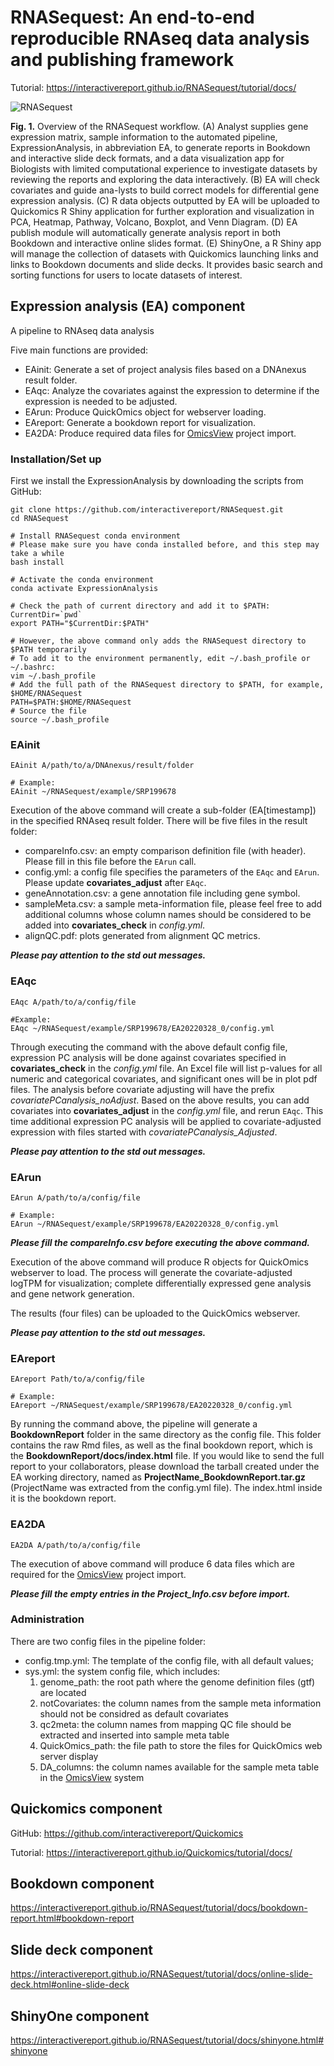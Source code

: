 # RNASequest: An end-to-end reproducible RNAseq data analysis and publishing framework

Tutorial: https://interactivereport.github.io/RNASequest/tutorial/docs/

![RNASequest](https://interactivereport.github.io/RNASequest/Figure1_sm.png?raw=true "RNASequest")

**Fig. 1.** Overview of the RNASequest workflow. (A) Analyst supplies gene expression matrix, sample information to the automated pipeline, ExpressionAnalysis, in abbreviation EA, to generate reports in Bookdown and interactive slide deck formats, and a data visualization app for Biologists with limited computational experience to investigate datasets by reviewing the reports and exploring the data interactively. (B) EA will check covariates and guide ana-lysts to build correct models for differential gene expression analysis. (C) R data objects outputted by EA will be uploaded to Quickomics R Shiny application for further exploration and visualization in PCA, Heatmap, Pathway, Volcano, Boxplot, and Venn Diagram. (D) EA publish module will automatically generate analysis report in both Bookdown and interactive online slides format.  (E) ShinyOne, a R Shiny app will manage the collection of datasets with Quickomics launching links and links to Bookdown documents and slide decks. It provides basic search and sorting functions for users to locate datasets of interest. 

## Expression analysis (EA) component

A pipeline to RNAseq data analysis

Five main functions are provided:

  - EAinit: Generate a set of project analysis files based on a DNAnexus result folder.
  - EAqc: Analyze the covariates against the expression to determine if the expression is needed to be adjusted.
  - EArun: Produce QuickOmics object for webserver loading.
  - EAreport: Generate a bookdown report for visualization.
  - EA2DA: Produce required data files for [OmicsView](https://github.com/interactivereport/OmicsView) project import.

### Installation/Set up

First we install the ExpressionAnalysis by downloading the scripts from GitHub:

```
git clone https://github.com/interactivereport/RNASequest.git
cd RNASequest

# Install RNASequest conda environment
# Please make sure you have conda installed before, and this step may take a while
bash install

# Activate the conda environment
conda activate ExpressionAnalysis

# Check the path of current directory and add it to $PATH:
CurrentDir=`pwd`
export PATH="$CurrentDir:$PATH"

# However, the above command only adds the RNASequest directory to $PATH temporarily
# To add it to the environment permanently, edit ~/.bash_profile or ~/.bashrc:
vim ~/.bash_profile
# Add the full path of the RNASequest directory to $PATH, for example, $HOME/RNASequest
PATH=$PATH:$HOME/RNASequest
# Source the file
source ~/.bash_profile
```
### EAinit
```
EAinit A/path/to/a/DNAnexus/result/folder

# Example:
EAinit ~/RNASequest/example/SRP199678
```

Execution of the above command will create a sub-folder (EA[timestamp]) in the specified RNAseq result folder.
There will be five files in the result folder:

- compareInfo.csv: an empty comparison definition file (with header). Please fill in this file before the ```EArun``` call.
- config.yml: a config file specifies the parameters of the ```EAqc``` and ```EArun```. Please update **covariates_adjust** after ```EAqc```.
- geneAnnotation.csv: a gene annotation file including gene symbol.
- sampleMeta.csv: a sample meta-information file, please feel free to add additional columns whose column names should be considered to be added into **covariates_check** in *config.yml*.
- alignQC.pdf: plots generated from alignment QC metrics.

**_Please pay attention to the std out messages._**

### EAqc
```
EAqc A/path/to/a/config/file

#Example:
EAqc ~/RNASequest/example/SRP199678/EA20220328_0/config.yml
```

Through executing the command with the above default config file, expression PC analysis will be done against covariates specified in **covariates_check** in the *config.yml* file. An Excel file will list p-values for all numeric and categorical covariates, and significant ones will be in plot pdf files. The analysis before covariate adjusting will have the prefix *covariatePCanalysis_noAdjust*. 
Based on the above results, you can add covariates into **covariates_adjust** in the *config.yml* file, and rerun ```EAqc```. This time additional expression PC analysis will be applied to covariate-adjusted expression with files started with *covariatePCanalysis_Adjusted*. 

**_Please pay attention to the std out messages._**

### EArun
```
EArun A/path/to/a/config/file

# Example:
EArun ~/RNASequest/example/SRP199678/EA20220328_0/config.yml
```
**_Please fill the compareInfo.csv before executing the above command._**

Execution of the above command will produce R objects for QuickOmics webserver to load. The process will generate the covariate-adjusted logTPM for visualization; complete differentially expressed gene analysis and gene network generation. 

The results (four files) can be uploaded to the QuickOmics webserver.

**_Please pay attention to the std out messages._**

### EAreport

```
EAreport Path/to/a/config/file

# Example:
EAreport ~/RNASequest/example/SRP199678/EA20220328_0/config.yml
```

By running the command above, the pipeline will generate a **BookdownReport** folder in the same directory as the config file. This folder contains the raw Rmd files, as well as the final bookdown report, which is the **BookdownReport/docs/index.html** file. If you would like to send the full report to your collaborators, please download the tarball created under the EA working directory, named as **ProjectName_BookdownReport.tar.gz** (ProjectName was extracted from the config.yml file). The index.html inside it is the bookdown report.

### EA2DA
```
EA2DA A/path/to/a/config/file
```
The execution of above command will produce 6 data files which are required for the [OmicsView](https://github.com/interactivereport/OmicsView) project import.

**_Please fill the empty entries in the Project_Info.csv before import._**

### Administration
There are two config files in the pipeline folder:
 - config.tmp.yml: The template of the config file, with all default values;
 - sys.yml: the system config file, which includes:
    1. genome_path: the root path where the genome definition files (gtf) are located
    2. notCovariates: the column names from the sample meta information should not be considred as default covariates
    3. qc2meta: the column names from mapping QC file should be extracted and inserted into sample meta table
    4. QuickOmics_path: the file path to store the files for QuickOmics web server display
    4. DA_columns: the column names available for the sample meta table in the [OmicsView](https://github.com/interactivereport/OmicsView) system

## Quickomics component

GitHub: https://github.com/interactivereport/Quickomics

Tutorial: https://interactivereport.github.io/Quickomics/tutorial/docs/

## Bookdown component

https://interactivereport.github.io/RNASequest/tutorial/docs/bookdown-report.html#bookdown-report

## Slide deck component

https://interactivereport.github.io/RNASequest/tutorial/docs/online-slide-deck.html#online-slide-deck


## ShinyOne component

https://interactivereport.github.io/RNASequest/tutorial/docs/shinyone.html#shinyone


